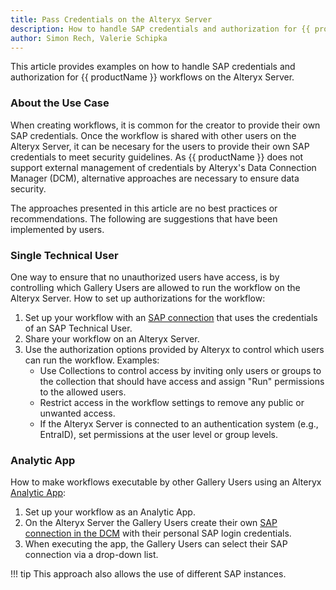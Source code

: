 ```yaml
---
title: Pass Credentials on the Alteryx Server
description: How to handle SAP credentials and authorization for {{ productName }} workflows on Alteryx Servers.
author: Simon Rech, Valerie Schipka
---
```


This article provides examples on how to handle SAP credentials and authorization for {{ productName }} workflows on the Alteryx Server.

### About the Use Case

When creating workflows, it is common for the creator to provide their own SAP credentials.
Once the workflow is shared with other users on the Alteryx Server, it can be necesary for the users to provide their own SAP credentials to meet security guidelines.
As {{ productName }} does not support external management of credentials by Alteryx's Data Connection Manager (DCM), alternative approaches are necessary to ensure data security.

The approaches presented in this article are no best practices or recommendations. 
The following are suggestions that have been implemented by users.

<!--
### Install Xtract for Alteryx on an Alteryx Server

To use {{ productName }} with the Alteryx Server, [install {{ productName }}](../documentation/setup/installation.md) on the machine that hosts the Alteryx Server.

!!! note
	For distibuted landscapes with multiple Alteryx Server machines, e.g., worker nodes, {{ productName }} must be installed on all machines. 
	Alternatively, you can run Alteryx workflows only on dedicated Alteryx Server machines.

### DCM

Alteryx's Data Connection Manager (DCM) allows externalizing credentials from workflows and managing them centrally. 
This approach ensures that workflows do not contain embedded credentials and prevents unauthorized use of the creator's credentials.​


[SAML SSO](https://community.alteryx.com/t5/Engine-Works/Alteryx-Architectures-SAML-SSO-Authentication/ba-p/895056)

-->


<!--
The thing is we (or at least I) don't know if SSO will work with Alteryx Server or if we need to first make changes to XfA. 
We told Novartis at the time that it would work and had the confirmation that it would be implemented by dev if needed (as the deal size was big enough). 
Also, it's very difficult to reproduce this as we have only one Alteryx Server environment and that is used for demos etc. 
So we can't just experiment much with SSO there.
-->

### Single Technical User

One way to ensure that no unauthorized users have access, is by controlling which Gallery Users are allowed to run the workflow on the Alteryx Server.
How to set up authorizations for the workflow:

<div class="workflow" markdown>

1. Set up your workflow with an [SAP connection](../documentation/sap-connection/index.md) that uses the credentials of an SAP Technical User.
2. Share your workflow on an Alteryx Server.
3. Use the authorization options provided by Alteryx to control which users can run the workflow. Examples:
	- Use Collections to control access by inviting only users or groups to the collection that should have access and assign "Run" permissions to the allowed users.
	- Restrict access in the workflow settings to remove any public or unwanted access.
	- If the Alteryx Server is connected to an authentication system (e.g., EntraID), set permissions at the user level or group levels.

</div>


### Analytic App

How to make workflows executable by other Gallery Users using an Alteryx [Analytic App](https://help.alteryx.com/current/en/designer/apps-and-macros/analytic-apps.html):

<div class="workflow" markdown>

1. Set up your workflow as an Analytic App.
2. On the Alteryx Server the Gallery Users create their own [SAP connection in the DCM](../documentation/sap-connection/index.md) with their personal SAP login credentials.
3. When executing the app, the Gallery Users can select their SAP connection via a drop-down list. 

</div>

!!! tip
	This approach also allows the use of different SAP instances.
